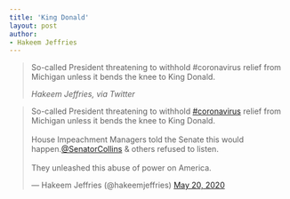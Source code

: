 ```yaml
---
title: 'King Donald'
layout: post
author:
- Hakeem Jeffries
---
```


> So-called President threatening to withhold #coronavirus relief from Michigan unless it bends the knee to King Donald.
>
> <cite>Hakeem Jeffries, via Twitter</cite>

<blockquote class="twitter-tweet"><p lang="en" dir="ltr">So-called President threatening to withhold <a href="https://twitter.com/hashtag/coronavirus?src=hash&amp;ref_src=twsrc%5Etfw">#coronavirus</a> relief from Michigan unless it bends the knee to King Donald.<br><br>House Impeachment Managers told the Senate this would happen.<a href="https://twitter.com/SenatorCollins?ref_src=twsrc%5Etfw">@SenatorCollins</a> &amp; others refused to listen.<br><br>They unleashed this abuse of power on America.</p>&mdash; Hakeem Jeffries (@hakeemjeffries) <a href="https://twitter.com/hakeemjeffries/status/1263223631032836096?ref_src=twsrc%5Etfw">May 20, 2020</a></blockquote> <script async src="https://platform.twitter.com/widgets.js" charset="utf-8"></script>
